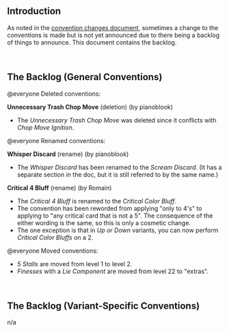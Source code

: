 ## Introduction

As noted in the [convention changes document](convention-changes.md), sometimes a change to the conventions is made but is not yet announced due to there being a backlog of things to announce. This document contains the backlog.

<br />

## The Backlog (General Conventions)

@everyone Deleted conventions:

**Unnecessary Trash Chop Move** (deletion) (by pianoblook)

- The *Unnecessary Trash Chop Move* was deleted since it conflicts with *Chop Move Ignition*.

@everyone Renamed conventions:

**Whisper Discard** (rename) (by pianoblook)

- The *Whisper Discard* has been renamed to the *Scream Discard*. (It has a separate section in the doc, but it is still referred to by the same name.)

**Critical 4 Bluff** (rename) (by Romain)

- The *Critical 4 Bluff* is renamed to the *Critical Color Bluff*.
- The convention has been reworded from applying "only to 4's" to applying to "any critical card that is not a 5". The consequence of the either wording is the same, so this is only a cosmetic change.
- The one exception is that in *Up or Down* variants, you can now perform *Critical Color Bluffs* on a 2.

@everyone Moved conventions:

- *5 Stalls* are moved from level 1 to level 2.
- *Finesses* with a *Lie Component* are moved from level 22 to "extras".

<br />

## The Backlog (Variant-Specific Conventions)

n/a
